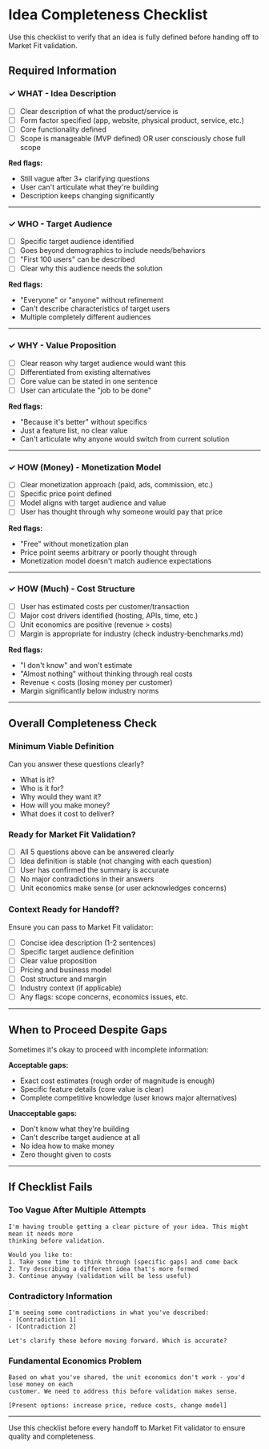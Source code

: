 # Idea Completeness Checklist

Use this checklist to verify that an idea is fully defined before handing off to Market Fit validation.

## Required Information

### ✓ WHAT - Idea Description
- [ ] Clear description of what the product/service is
- [ ] Form factor specified (app, website, physical product, service, etc.)
- [ ] Core functionality defined
- [ ] Scope is manageable (MVP defined) OR user consciously chose full scope

**Red flags:**
- Still vague after 3+ clarifying questions
- User can't articulate what they're building
- Description keeps changing significantly

---

### ✓ WHO - Target Audience
- [ ] Specific target audience identified
- [ ] Goes beyond demographics to include needs/behaviors
- [ ] "First 100 users" can be described
- [ ] Clear why this audience needs the solution

**Red flags:**
- "Everyone" or "anyone" without refinement
- Can't describe characteristics of target users
- Multiple completely different audiences

---

### ✓ WHY - Value Proposition
- [ ] Clear reason why target audience would want this
- [ ] Differentiated from existing alternatives
- [ ] Core value can be stated in one sentence
- [ ] User can articulate the "job to be done"

**Red flags:**
- "Because it's better" without specifics
- Just a feature list, no clear value
- Can't articulate why anyone would switch from current solution

---

### ✓ HOW (Money) - Monetization Model
- [ ] Clear monetization approach (paid, ads, commission, etc.)
- [ ] Specific price point defined
- [ ] Model aligns with target audience and value
- [ ] User has thought through why someone would pay that price

**Red flags:**
- "Free" without monetization plan
- Price point seems arbitrary or poorly thought through
- Monetization model doesn't match audience expectations

---

### ✓ HOW (Much) - Cost Structure
- [ ] User has estimated costs per customer/transaction
- [ ] Major cost drivers identified (hosting, APIs, time, etc.)
- [ ] Unit economics are positive (revenue > costs)
- [ ] Margin is appropriate for industry (check industry-benchmarks.md)

**Red flags:**
- "I don't know" and won't estimate
- "Almost nothing" without thinking through real costs
- Revenue < costs (losing money per customer)
- Margin significantly below industry norms

---

## Overall Completeness Check

### Minimum Viable Definition
Can you answer these questions clearly?
- What is it?
- Who is it for?
- Why would they want it?
- How will you make money?
- What does it cost to deliver?

### Ready for Market Fit Validation?
- [ ] All 5 questions above can be answered clearly
- [ ] Idea definition is stable (not changing with each question)
- [ ] User has confirmed the summary is accurate
- [ ] No major contradictions in their answers
- [ ] Unit economics make sense (or user acknowledges concerns)

### Context Ready for Handoff?
Ensure you can pass to Market Fit validator:
- [ ] Concise idea description (1-2 sentences)
- [ ] Specific target audience definition
- [ ] Clear value proposition
- [ ] Pricing and business model
- [ ] Cost structure and margin
- [ ] Industry context (if applicable)
- [ ] Any flags: scope concerns, economics issues, etc.

---

## When to Proceed Despite Gaps

Sometimes it's okay to proceed with incomplete information:

**Acceptable gaps:**
- Exact cost estimates (rough order of magnitude is enough)
- Specific feature details (core value is clear)
- Complete competitive knowledge (user knows major alternatives)

**Unacceptable gaps:**
- Don't know what they're building
- Can't describe target audience at all
- No idea how to make money
- Zero thought given to costs

---

## If Checklist Fails

### Too Vague After Multiple Attempts
```
I'm having trouble getting a clear picture of your idea. This might mean it needs more
thinking before validation.

Would you like to:
1. Take some time to think through [specific gaps] and come back
2. Try describing a different idea that's more formed
3. Continue anyway (validation will be less useful)
```

### Contradictory Information
```
I'm seeing some contradictions in what you've described:
- [Contradiction 1]
- [Contradiction 2]

Let's clarify these before moving forward. Which is accurate?
```

### Fundamental Economics Problem
```
Based on what you've shared, the unit economics don't work - you'd lose money on each
customer. We need to address this before validation makes sense.

[Present options: increase price, reduce costs, change model]
```

---

Use this checklist before every handoff to Market Fit validator to ensure quality and completeness.
